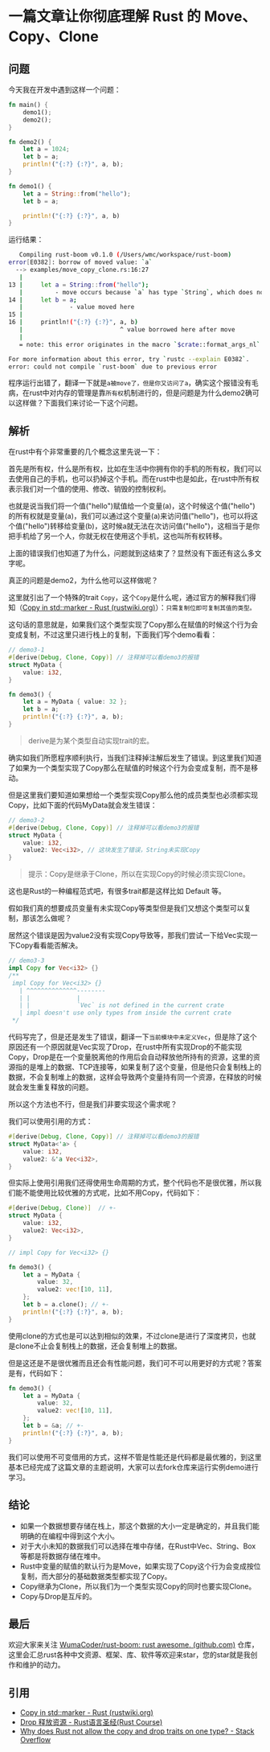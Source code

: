 # 一篇文章让你彻底理解 Rust 的 Move、Copy、Clone

## 问题

今天我在开发中遇到这样一个问题：

```rust
fn main() {
    demo1();
    demo2();
}

fn demo2() {
    let a = 1024;
    let b = a;
    println!("{:?} {:?}", a, b);
}

fn demo1() {
    let a = String::from("hello");
    let b = a;

    println!("{:?} {:?}", a, b)
}

```

运行结果：

```bash
   Compiling rust-boom v0.1.0 (/Users/wmc/workspace/rust-boom)
error[E0382]: borrow of moved value: `a`
  --> examples/move_copy_clone.rs:16:27
   |
13 |     let a = String::from("hello");
   |         - move occurs because `a` has type `String`, which does not implement the `Copy` trait
14 |     let b = a;
   |             - value moved here
15 | 
16 |     println!("{:?} {:?}", a, b)
   |                           ^ value borrowed here after move
   |
   = note: this error originates in the macro `$crate::format_args_nl` (in Nightly builds, run with -Z macro-backtrace for more info)

For more information about this error, try `rustc --explain E0382`.
error: could not compile `rust-boom` due to previous error
```

程序运行出错了，翻译一下就是`a被move了，但是你又访问了a`，确实这个报错没有毛病，在rust中对内存的管理是靠`所有权`机制进行的，但是问题是为什么demo2确可以这样做？下面我们来讨论一下这个问题。

## 解析

在rust中有个非常重要的几个概念这里先说一下：

首先是所有权，什么是所有权，比如在生活中你拥有你的手机的所有权，我们可以去使用自己的手机，也可以扔掉这个手机。而在rust中也是如此，在rust中所有权表示我们对一个值的使用、修改、销毁的控制权利。

也就是说当我们将一个值("hello")赋值给一个变量(a)，这个时候这个值("hello")的所有权就是变量(a)，我们可以通过这个变量(a)来访问值("hello")，也可以将这个值("hello")转移给变量(b)，这时候a就无法在次访问值("hello")，这相当于是你把手机给了另一个人，你就无权在使用这个手机，这也叫所有权转移。

上面的错误我们也知道了为什么，问题就到这结束了？显然没有下面还有这么多文字呢。

真正的问题是demo2，为什么他可以这样做呢？

这里就引出了一个特殊的trait `Copy`，这个`Copy`是什么呢，通过官方的解释我们得知（[Copy in std::marker - Rust (rustwiki.org)](https://rustwiki.org/zh-CN/std/marker/trait.Copy.html)）：`只需复制位即可复制其值的类型。`

这句话的意思就是，如果我们这个类型实现了Copy那么在赋值的时候这个行为会变成复制，不过这里只进行栈上的复制，下面我们写个demo看看：

```rust
// demo3-1
#[derive(Debug, Clone, Copy)] // 注释掉可以看demo3的报错
struct MyData {
    value: i32,
}

fn demo3() {
    let a = MyData { value: 32 };
    let b = a;
    println!("{:?} {:?}", a, b);
}
```

> derive是为某个类型自动实现trait的宏。

确实如我们所愿程序顺利执行，当我们注释掉注解后发生了错误。到这里我们知道了如果为一个类型实现了Copy那么在赋值的时候这个行为会变成复制，而不是移动。

但是这里我们要知道如果想给一个类型实现Copy那么他的成员类型也必须都实现Copy，比如下面的代码MyData就会发生错误：

```rust
// demo3-2
#[derive(Debug, Clone, Copy)] // 注释掉可以看demo3的报错
struct MyData {
    value: i32,
    value2: Vec<i32>, // 这块发生了错误，String未实现Copy
}
```

> 提示：Copy是继承于Clone，所以在实现Copy的时候必须实现Clone。

这也是Rust的一种编程范式吧，有很多trait都是这样比如 Default 等。

假如我们真的想要成员变量有未实现Copy等类型但是我们又想这个类型可以复制，那该怎么做呢？

居然这个错误是因为value2没有实现Copy导致等，那我们尝试一下给Vec实现一下Copy看看能否解决。

```rust
// demo3-3
impl Copy for Vec<i32> {}
/**
 impl Copy for Vec<i32> {}
   | ^^^^^^^^^^^^^^--------
   | |             |
   | |             `Vec` is not defined in the current crate
   | impl doesn't use only types from inside the current crate
 */
```

代码写完了，但是还是发生了错误，翻译一下`当前模块中未定义Vec`，但是除了这个原因还有一个原因就是Vec实现了Drop，在rust中所有实现Drop的不能实现Copy，Drop是在一个变量脱离他的作用后会自动释放他所持有的资源，这里的资源指的是堆上的数据、TCP连接等，如果复制了这个变量，但是他只会复制栈上的数据，不会复制堆上的数据，这样会导致两个变量持有同一个资源，在释放的时候就会发生重复释放的问题。

所以这个方法也不行，但是我们非要实现这个需求呢？

我们可以使用引用的方式：

```rust
#[derive(Debug, Clone, Copy)] // 注释掉可以看demo3的报错
struct MyData<'a> {
    value: i32,
    value2: &'a Vec<i32>,
}

```

但实际上使用引用我们还得使用生命周期的方式，整个代码也不是很优雅，所以我们能不能使用比较优雅的方式呢，比如不用Copy，代码如下：

```rust
#[derive(Debug, Clone)]  // +-
struct MyData {
    value: i32,
    value2: Vec<i32>,
}

// impl Copy for Vec<i32> {}

fn demo3() {
    let a = MyData {
        value: 32,
        value2: vec![10, 11],
    };
    let b = a.clone(); // +-
    println!("{:?} {:?}", a, b);
}
```

使用clone的方式也是可以达到相似的效果，不过clone是进行了深度拷贝，也就是clone不止会复制栈上的数据，还会复制堆上的数据。

但是这还是不是很优雅而且还会有性能问题，我们可不可以用更好的方式呢？答案是有，代码如下：

```rust
fn demo3() {
    let a = MyData {
        value: 32,
        value2: vec![10, 11],
    };
    let b = &a; // +-
    println!("{:?} {:?}", a, b);
}
```

我们可以使用不可变借用的方式，这样不管是性能还是代码都是最优雅的，到这里基本已经完成了这篇文章的主题说明，大家可以去fork仓库来运行实例demo进行学习。

## 结论

- 如果一个数据想要存储在栈上，那这个数据的大小一定是确定的，并且我们能明确的在编程中得到这个大小。
- 对于大小未知的数据我们可以选择在堆中存储，在Rust中Vec、String、Box等都是将数据存储在堆中。
- Rust中变量的赋值的默认行为是Move，如果实现了Copy这个行为会变成按位复制，而大部分的基础数据类型都实现了Copy。
- Copy继承为Clone，所以我们为一个类型实现Copy的同时也要实现Clone。
- Copy与Drop是互斥的。

## 最后

欢迎大家来关注 [WumaCoder/rust-boom: rust awesome. (github.com)](https://github.com/WumaCoder/rust-boom) 仓库，这里会汇总rust各种中文资源、框架、库、软件等欢迎来star，您的star就是我创作和维护的动力。

## 引用

- [Copy in std::marker - Rust (rustwiki.org)](https://rustwiki.org/zh-CN/std/marker/trait.Copy.html)
- [Drop 释放资源 - Rust语言圣经(Rust Course)](https://course.rs/advance/smart-pointer/drop.html)
- [Why does Rust not allow the copy and drop traits on one type? - Stack Overflow](https://stackoverflow.com/questions/51704063/why-does-rust-not-allow-the-copy-and-drop-traits-on-one-type)

